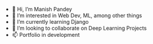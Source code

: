 - 👋 Hi, I’m Manish Pandey
- 👀 I’m interested in Web Dev, ML, among other things
- 🌱 I’m currently learning Django
- 💞️ I’m looking to collaborate on Deep Learning Projects
- 📫 Portfolio in development

<!---
mnk-q/mnk-q is a ✨ special ✨ repository because its `README.md` (this file) appears on your GitHub profile.
You can click the Preview link to take a look at your changes.
--->
